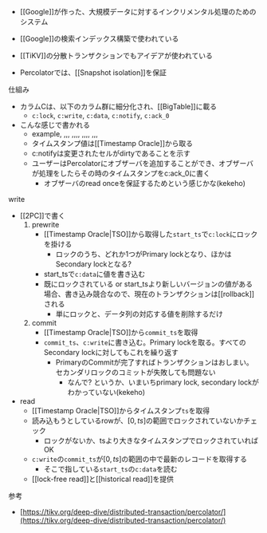 - [[Google]]が作った、大規模データに対するインクリメンタル処理のためのシステム
- [[Google]]の検索インデックス構築で使われている
- [[TiKV]]の分散トランザクションでもアイデアが使われている

- Percolatorでは、[[Snapshot isolation]]を保証

仕組み
- カラムCは、以下のカラム群に細分化され、[[BigTable]]に載る
	- `c:lock`, `c:write`, `c:data`, `c:notify`, `c:ack_0`
- こんな感じで書かれる
	- example,		,,,
		,,,,
		,,,,
		,,,
	- タイムスタンプ値は[[Timestamp Oracle]]から取る
	- c:notifyは変更されたセルがdirtyであることを示す
	- ユーザーはPercolatorにオブザーバを追加することができ、オブザーバが処理をしたらその時のタイムスタンプをc:ack_0に書く
		- オブザーバのread onceを保証するためという感じかな(kekeho)

write
- [[2PC]]で書く
	1. prewrite
		- [[Timestamp Oracle|TSO]]から取得した`start_ts`で`c:lock`にロックを掛ける
			- ロックのうち、どれか1つがPrimary lockとなり、ほかはSecondary lockとなる?
		- start_tsで`c:data`に値を書き込む
		- 既にロックされている or start_tsより新しいバージョンの値がある場合、書き込み競合なので、現在のトランザクションは[[rollback]]される
			- 単にロックと、データ列の対応する値を削除するだけ
	2. commit
		- [[Timestamp Oracle|TSO]]から`commit_ts`を取得
		- `commit_ts`、`c:write`に書き込む。Primary lockを取る。すべてのSecondary lockに対してもこれを繰り返す
			- PrimaryのCommitが完了すればトランザクションはおしまい。セカンダリロックのコミットが失敗しても問題ない
				- なんで? というか、いまいちprimary lock, secondary lockがわかっていない(kekeho)
- read
	- [[Timestamp Oracle|TSO]]からタイムスタンプ`ts`を取得
	- 読み込もうとしているrowが、$\lbrack 0, ts \rbrack$の範囲でロックされていないかチェック
		- ロックがないか、tsより大きなタイムスタンプでロックされていればOK
	- `c:write`の`commit_ts`が$\lbrack 0, ts \rbrack$の範囲の中で最新のレコードを取得する
		- そこで指している`start_ts`の`c:data`を読む
	- [[lock-free read]]と[[historical read]]を提供

参考
- [https://tikv.org/deep-dive/distributed-transaction/percolator/](https://tikv.org/deep-dive/distributed-transaction/percolator/)
